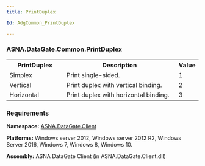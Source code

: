 ```yaml
---
title: PrintDuplex

Id: AdgCommon_PrintDuplex

---
```


### ASNA.DataGate.Common.PrintDuplex
<table class="dtTABLE" id="Table3" cellspacing="0">
                        <colgroup span="1" class="normal">
                            <col align="middles" span="1" style="FONT-WEIGHT: bold" width="30%" />
                            <col span="1" width="59.99%" />
                            <col align="middles" span="1" width="10%" />
                        </colgroup>
                        <tbody>
                            <tr>
                                <th colspan="1" rowspan="1"> PrintDuplex</th>
                                <th colspan="1" rowspan="1"> Description</th>
                                <th colspan="1" rowspan="1"> Value</th>
                            </tr>
                            <tr>
                                <td colspan="1" rowspan="1">Simplex </td>
                                <td colspan="1" rowspan="1">Print single-sided. </td>
                                <td colspan="1" rowspan="1">1 </td>
                            </tr>
                            <tr>
                                <td colspan="1" rowspan="1">Vertical </td>
                                <td colspan="1" rowspan="1">Print duplex with vertical binding. </td>
                                <td colspan="1" rowspan="1">2 </td>
                            </tr>
                            <tr>
                                <td colspan="1" rowspan="1">Horizontal </td>
                                <td colspan="1" rowspan="1">Print duplex with horizontal binding. </td>
                                <td colspan="1" rowspan="1">3 </td>
                            </tr>
                        </tbody>
</table>

### Requirements
**Namespace:** [ASNA.DataGate.Client](../../DCS/_HYML/dcsDataGateClientNamespace.html) 

**Platforms:** Windows server 2012, Windows server 2012 R2, Windows Server 2016, Windows 7, Windows 8, Windows 10. 

**Assembly:** ASNA DataGate Client (in ASNA.DataGate.Client.dll) 
